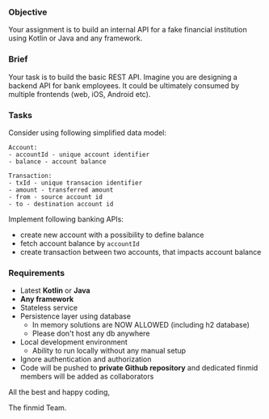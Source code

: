 ### Objective

Your assignment is to build an internal API for a fake financial institution using Kotlin or Java and any framework.

### Brief

Your task is to build the basic REST API. Imagine you are designing a backend API for bank employees. It could be ultimately consumed by multiple frontends (web, iOS, Android etc).

### Tasks

Consider using following simplified data model:
```
Account:
- accountId - unique account identifier
- balance - account balance

Transaction:
- txId - unique transacion identifier
- amount - transferred amount
- from - source account id
- to - destination account id
```

Implement following banking APIs:
- create new account with a possibility to define balance
- fetch account balance by `accountId`
- create transaction between two accounts, that impacts account balance

### Requirements

- Latest **Kotlin** or **Java** 
- **Any framework**
- Stateless service 
- Persistence layer using database
    - In memory solutions are NOW ALLOWED (including h2 database)
    - Please don't host any db anywhere 
- Local development environment 
    - Ability to run locally without any manual setup    
- Ignore authentication and authorization
- Code will be pushed to **private Github repository** and dedicated finmid members will be added as collaborators 

All the best and happy coding,

The finmid Team.
